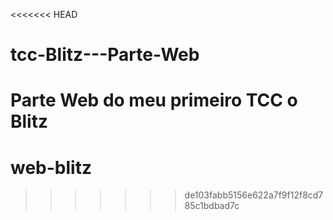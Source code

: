 <<<<<<< HEAD
# tcc-Blitz---Parte-Web
Parte Web do meu primeiro TCC o Blitz
=======
# web-blitz
>>>>>>> de103fabb5156e622a7f9f12f8cd785c1bdbad7c
